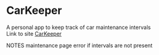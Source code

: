 # CarKeeper

A personal app to keep track of car maintenance intervals
<br>
Link to site [CarKeeper](https://landycodes.github.io/CarKeeper/)

NOTES
maintenance page error if intervals are not present
